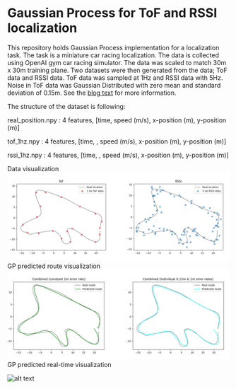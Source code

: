 # Gaussian Process for ToF and RSSI localization

This repository holds Gaussian Process implementation for a localization task. The task is a miniature car racing localization. The data is collected using OpenAI gym car racing simulator. The data was scaled to match 30m x 30m training plane. Two datasets were then generated from the data; ToF data and RSSI data. ToF data was sampled at 1Hz and RSSI data with 5Hz. Noise in ToF data was Gaussian Distributed with zero mean and standard deviation of 0.15m. See the [blog text](https://medium.com/@miikka.sainio/gaussian-process-for-tof-and-rssi-localization-67b0b8f3e12) for more information.

The structure of the dataset is following:

real_position.npy : 4 features, [time, speed (m/s), x-position (m), y-position (m)]

tof_1hz.npy : 4 features, [time, , speed (m/s), x-position (m), y-position (m)]

rssi_1hz.npy : 4 features, [time, , speed (m/s), x-position (m), y-position (m)]


Data visualization
![alt text](datavisual.png)
GP predicted route visualization
![alt text](routevisual.png)
GP predicted real-time visualization

![alt text](locanimation.gif)
